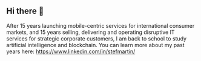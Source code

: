 ## Hi there 👋

<!--
**smart-fr/smart-fr** is a ✨ _special_ ✨ repository because its `README.md` (this file) appears on your GitHub profile.
-->

After 15 years launching mobile-centric services for international consumer markets, and 15 years selling, delivering and operating disruptive IT services for
strategic corporate customers, I am back to school to study artificial intelligence and blockchain.
You can learn more about my past years here: https://www.linkedin.com/in/stefmartin/

